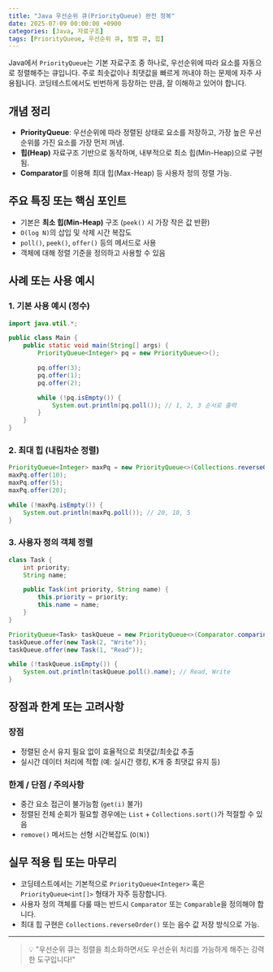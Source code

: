 ```yaml
---
title: "Java 우선순위 큐(PriorityQueue) 완전 정복"
date: 2025-07-09 00:00:00 +0900
categories: [Java, 자료구조]
tags: [PriorityQueue, 우선순위 큐, 정렬 큐, 힙]
---
```


Java에서 `PriorityQueue`는 기본 자료구조 중 하나로, 우선순위에 따라 요소를 자동으로 정렬해주는 큐입니다. 주로 최솟값이나 최댓값을 빠르게 꺼내야 하는 문제에 자주 사용됩니다. 코딩테스트에서도 빈번하게 등장하는 만큼, 잘 이해하고 있어야 합니다.

## 개념 정리
- **PriorityQueue**: 우선순위에 따라 정렬된 상태로 요소를 저장하고, 가장 높은 우선순위를 가진 요소를 가장 먼저 꺼냄.
- **힙(Heap)** 자료구조 기반으로 동작하며, 내부적으로 최소 힙(Min-Heap)으로 구현됨.
- **Comparator**를 이용해 최대 힙(Max-Heap) 등 사용자 정의 정렬 가능.

## 주요 특징 또는 핵심 포인트
- 기본은 **최소 힙(Min-Heap)** 구조 (`peek()` 시 가장 작은 값 반환)
- `O(log N)`의 삽입 및 삭제 시간 복잡도
- `poll()`, `peek()`, `offer()` 등의 메서드로 사용
- 객체에 대해 정렬 기준을 정의하고 사용할 수 있음

## 사례 또는 사용 예시
### 1. 기본 사용 예시 (정수)
```java
import java.util.*;

public class Main {
    public static void main(String[] args) {
        PriorityQueue<Integer> pq = new PriorityQueue<>();

        pq.offer(3);
        pq.offer(1);
        pq.offer(2);

        while (!pq.isEmpty()) {
            System.out.println(pq.poll()); // 1, 2, 3 순서로 출력
        }
    }
}
```

### 2. 최대 힙 (내림차순 정렬)
```java
PriorityQueue<Integer> maxPq = new PriorityQueue<>(Collections.reverseOrder());
maxPq.offer(10);
maxPq.offer(5);
maxPq.offer(20);

while (!maxPq.isEmpty()) {
    System.out.println(maxPq.poll()); // 20, 10, 5
}
```

### 3. 사용자 정의 객체 정렬
```java
class Task {
    int priority;
    String name;

    public Task(int priority, String name) {
        this.priority = priority;
        this.name = name;
    }
}

PriorityQueue<Task> taskQueue = new PriorityQueue<>(Comparator.comparingInt(t -> t.priority));
taskQueue.offer(new Task(2, "Write"));
taskQueue.offer(new Task(1, "Read"));

while (!taskQueue.isEmpty()) {
    System.out.println(taskQueue.poll().name); // Read, Write
}
```

## 장점과 한계 또는 고려사항
### 장점
- 정렬된 순서 유지 필요 없이 효율적으로 최댓값/최솟값 추출
- 실시간 데이터 처리에 적합 (예: 실시간 랭킹, K개 중 최댓값 유지 등)

### 한계 / 단점 / 주의사항
- 중간 요소 접근이 불가능함 (`get(i)` 불가)
- 정렬된 전체 순회가 필요할 경우에는 `List` + `Collections.sort()`가 적절할 수 있음
- `remove()` 메서드는 선형 시간복잡도 (`O(N)`)

## 실무 적용 팁 또는 마무리
- 코딩테스트에서는 기본적으로 `PriorityQueue<Integer>` 혹은 `PriorityQueue<int[]>` 형태가 자주 등장합니다.
- 사용자 정의 객체를 다룰 때는 반드시 `Comparator` 또는 `Comparable`을 정의해야 합니다.
- 최대 힙 구현은 `Collections.reverseOrder()` 또는 음수 값 저장 방식으로 가능.

---

> 💡 "우선순위 큐는 정렬을 최소화하면서도 우선순위 처리를 가능하게 해주는 강력한 도구입니다!"
